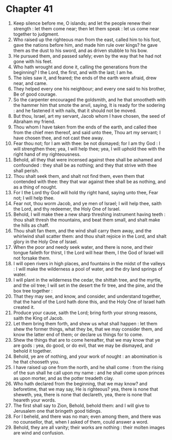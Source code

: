 # Chapter 41

1. Keep silence before me, O islands; and let the people renew their strength : let them come near; then let them speak : let us come near together to judgment.
2. Who raised up the righteous man from the east, called him to his foot, gave the nations before him, and made him rule over kings? he gave them as the dust to his sword, and as driven stubble to his bow.
3. He pursued them, and passed safely; even by the way that he had not gone with his feet.
4. Who hath wrought and done it, calling the generations from the beginning? I the Lord, the first, and with the last; I am he.
5. The isles saw it, and feared; the ends of the earth were afraid, drew near, and came.
6. They helped every one his neighbour; and every one said to his brother, Be of good courage.
7. So the carpenter encouraged the goldsmith, and he that smootheth with the hammer him that smote the anvil, saying, It is ready for the sodering : and he fastened it with nails, that it should not be moved.
8. But thou, Israel, art my servant, Jacob whom I have chosen, the seed of Abraham my friend.
9. Thou whom I have taken from the ends of the earth, and called thee from the chief men thereof, and said unto thee, Thou art my servant; I have chosen thee, and not cast thee away.
10. Fear thou not; for I am with thee: be not dismayed; for I am thy God : I will strengthen thee; yea, I will help thee; yea, I will uphold thee with the right hand of my righteousness.
11. Behold, all they that were incensed against thee shall be ashamed and confounded : they shall be as nothing; and they that strive with thee shall perish.
12. Thou shalt seek them, and shalt not find them, even them that contended with thee: they that war against thee shall be as nothing, and as a thing of nought.
13. For I the Lord thy God will hold thy right hand, saying unto thee, Fear not; I will help thee.
14. Fear not, thou worm Jacob, and ye men of Israel; I will help thee, saith the Lord, and thy redeemer, the Holy One of Israel.
15. Behold, I will make thee a new sharp threshing instrument having teeth : thou shalt thresh the mountains, and beat them small, and shalt make the hills as chaff.
16. Thou shalt fan them, and the wind shall carry them away, and the whirlwind shall scatter them: and thou shalt rejoice in the Lord, and shalt glory in the Holy One of Israel.
17. When the poor and needy seek water, and there is none, and their tongue faileth for thirst, I the Lord will hear them, I the God of Israel will not forsake them.
18. I will open rivers in high places, and fountains in the midst of the valleys : I will make the wilderness a pool of water, and the dry land springs of water.
19. I will plant in the wilderness the cedar, the shittah tree, and the myrtle, and the oil tree; I will set in the desert the fir tree, and the pine, and the box tree together :
20. That they may see, and know, and consider, and understand together, that the hand of the Lord hath done this, and the Holy One of Israel hath created it.
21. Produce your cause, saith the Lord; bring forth your strong reasons, saith the King of Jacob.
22. Let them bring them forth, and shew us what shall happen : let them shew the former things, what they be, that we may consider them, and know the latter end of them; or declare us things for to come.
23. Shew the things that are to come hereafter, that we may know that ye are gods : yea, do good, or do evil, that we may be dismayed, and behold it together.
24. Behold, ye are of nothing, and your work of nought : an abomination is he that chooseth you.
25. I have raised up one from the north, and he shall come : from the rising of the sun shall he call upon my name : and he shall come upon princes as upon morter, and as the potter treadeth clay.
26. Who hath declared from the beginning, that we may know? and beforetime, that we may say, He is righteous? yea, there is none that sheweth, yea, there is none that declareth, yea, there is none that heareth your words.
27. The first shall say to Zion, Behold, behold them: and I will give to Jerusalem one that bringeth good tidings.
28. For I beheld, and there was no man; even among them, and there was no counsellor, that, when I asked of them, could answer a word.
29. Behold, they are all vanity; their works are nothing : their molten images are wind and confusion.

